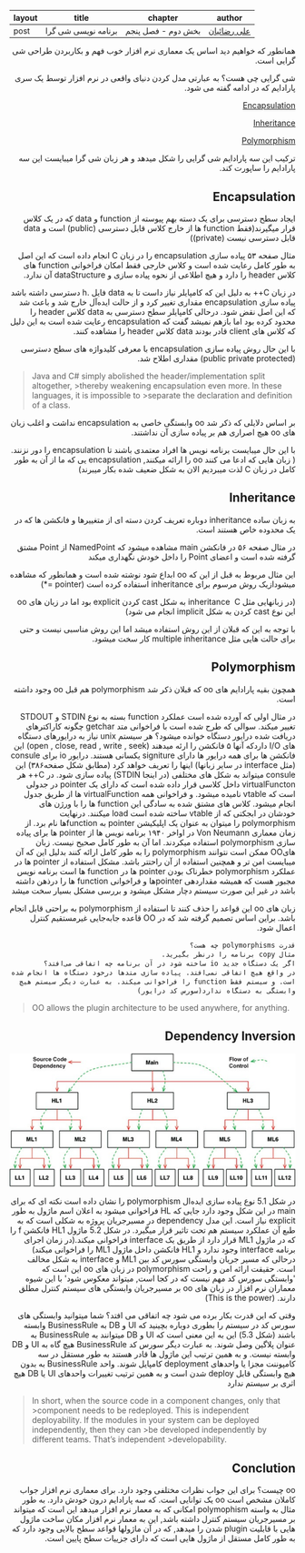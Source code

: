 layout | title | chapter | author
--- | --- | --- | ---
post | برنامه نویسی شی گرا  | بخش دوم - فصل پنجم | [علی رضائیان](https://github.com/rezaiyan)

<div dir="rtl">
همانطور که خواهیم دید اساس یک معماری نرم افزار خوب فهم و بکاربردن طراحی شی گرایی است.

شی گرایی چی هست؟
به عبارتی مدل کردن دنیای واقعی در نرم افزار توسط یک سری پارادایم که در ادامه گفته می شود.

  [Encapsulation](#encapsulation) 

  [Inheritance](#inheritance) 

  [Polymorphism](#polymorphism) 


ترکیب این سه پارادایم شی گرایی را شکل میدهد و هر زبان شی گرا میبایست این سه پارادایم را ساپورت کند.

## Encapsulation

 ایجاد سطح دسترسی برای یک دسته بهم پیوسته از function و data  که در  یک کلاس قرار میگیرند(فقط function ها از خارج کلاس قابل دسترسی (public) است و data قابل دسترسی نیست (private))

 مثال صفحه ۵۳ پیاده سازی encapsulation را در زبان C انجام داده است  که این اصل به طور کامل رعایت شده است و کلاس خارجی فقط امکان  فراخوانی function های کلاس header را دارد و هیچ اطلاعی از نحوه پیاده سازی و dataStructure آن ندارد.

در زبان C++ به دلیل این که کامپایلر نیاز داست تا به data فایل .h دسترسی داشته باشد پیاده سازی encapsulation مقداری تغییر کرد و از حالت ایده‌آل خارج شد و باعث شد که این اصل نقض شود.
درحالی کامپایلر سطح دسترسی به data کلاس header را محدود کرده بود اما بازهم نمیشد گفت که encapsulation  رعایت شده است به این دلیل که کلاس های client قادر بودند data کلاس header را مشاهده کنند.

با این حال روش پیاده سازی encapsulation با معرفی کلیدواژه های سطح دسترسی (public private protected) مقداری اطلاح شد.

<div dir='ltr'>

> Java and C# simply abolished the header/implementation split altogether, >thereby
>weakening encapsulation even more. In these languages, it is impossible to >separate
>the declaration and definition of a class.

</div>

بر اساس دلایلی که ذکر شد oo وابستگی خاصی به encapsulation نداشت و اغلب زبان های oo هیچ اصراری هم بر پیاده سازی آن نداشتند.

با این حال میبایست برنامه نویس ها افراد معتمدی باشند تا encapsulation را  دور نزنند.
( زبان هایی که ادعا می کنند oo را ارائه میکنند, encapsulation یی که ما از آن به طور کامل در  زبان C لذت میبردیم  الان به شکل ضعیف شده بکار میبرند)

## Inheritance

به زبان ساده inheritance دوباره تعریف کردن دسته ای از متغییرها و فانکشن ها که در یک محدوده خاص هستند است.

در مثال صفحه ۵۶ در فانکشن main مشاهده میشود که NamedPoint از Point مشتق گرفته شده است و اعضای Point را داخل خودش نگهداری میکند

این مثال مربوط به قبل از این که oo ابداع شود نوشته شده است و همانطور که مشاهده میشود‌ازیک روش مرسوم برای inheritance استفاده کرده است (pointer =*)

 (در زبانهایی مثل C &#x202b; inheritance به شکل cast کردن explicit بود اما در زبان های oo این نوع cast کردن به شکل  implicit انجام می شود) 

با توجه به این که قبلان از این روش استفاده میشد اما این روش مناسبی نیست و حتی برای حالت هایی مثل multiple inheritance کار سخت میشود.

## Polymorphism

همچون بقیه پارادایم های oo که قبلان ذکر شد polymorphism هم قبل oo وجود داشته است.

در مثال اولی که آورده شده است عملکرد function بسته به نوع STDIN و STDOUT تغییر میکند.
سوالی که طرح شده است با فراخوانی متد getchar چگونه کاراکترهای دریافت شده درایور دستگاه خوانده میشود؟
هر سیستم unix نیاز به درایورهای دستگاه های I/O داردکه آنها  ۵ فانکشن را ارئه میدهند
(open , close, read , write , seek)   این فانکشن ها برای همه درایور ها دارای signiture یکسانی هستند.
درایور io برای consule (مثل interface در سایر زبانها) اینها را تعریف خواهد کرد
(مطابق شکل صفحه۳۸۶)
این consule میتواند به شکل های مختلفی (در اینجا STDIN) پیاده سازی شود.
در C++ هر virtualFuncton داخل کلاسی قرار داده شده است که دارای یک pointer در جدولی است که vtable نامیده میشود.
و فراخوانی همه virtualFunction ها از طریق جدول انجام میشود.
کلاس های مشتق شده به سادگی این function ها را با ورژن های خودشان در ابجکتی که از vtable ساخته شده است load میکنند.
درنهایت polymorphism  را میتوان به عنوان یک اپلیکیشن pointer به functionها نام برد.
از زمان معماری Von Neumann در اواخر ۱۹۴۰ برنامه نویس ها از pointer ها برای پیاده سازی polymorphism استفاده میکردند.
اما آن به طور کامل صحیح نیست. زبان هایOO ممکن است نتوانند polymorphism را به طور کامل ارائه کنند بدلیل این که آن میبایست امن تر و همچنین استفاده از آن راحتتر باشد.
مشکل استفاده از pointer ها در عملکرد polymorphism خطرناک بودن pointer ها در function ها است
برنامه نویس مجبور هست که همیشه مقداردهی pointerها و فراخوانی function ها را درذهن داشته باشد در غیر این صورت سیستم دچار مشکل میشود و بررسی مشکل بسیار سخت میشد

زبان های oo این قواعد را حذف کنند تا استفاده از polymorphism به براحتی قابل انجام باشد.
براین اساس تصمیم گرفته شد که در OO قاعده جابه‌جایی غیرمستقیم کنترل اعمال شود.

~~~~
قدرت polymorphisms چه هست؟
مثال copy برنامه را درنظر بگیرید.
اگر یک دستگاه جدید io ساخته شود در آن برنامه چه اتفاقی می‌افتد؟
در واقع هیچ اتفاقی نمی‌افتد. پیاده سازی متدها درخود دستگاه ها انجام شده است. و سیستم فقط function را فراخوانی میکند. به عبارت دیگر سیستم هیچ وابستگی به دستگاه ندارد(سورس کد درایور)
~~~~
<div dir='ltr'>

>OO allows the plugin architecture to be used anywhere, for anything.

</div>

## Dependency Inversion


![](assets/di.png)

در شکل 5.1 نوع پیاده سازی ایده‌ال polymorphism را نشان داده است
نکته ای که برای main در این شکل وجود دارد جایی که HL فراخوانی میشود به اعلان اسم ماژول به طور explicit نیاز است.
این مدل dependency در مسیرجریان پروژه به شکلی است که به طبع آن عملکرد سیستم هم تحت تاثیر قرار میگیرد.
 در شکل 5.2  ماژول HL1 فانکشن f را که در ماژول ML1 قرار دارد از طریق یک interface فراخوانی میکند.(در زمان اجرای برنامه interface  وجود ندارد و HL1 فانکشن داخل ماژول ML1 را فراخوانی میکند)
درحالی که مسیر جریان  وابستگی سورس کد بین ML1 و interface به شکل مخالف است.
حقیقت ارائه امن و راحت polymorphism در زبان های oo این است که 'وابستگی سورس کد مهم نیست که در کجا است, میتواند معکوس شود' 
با این شیوه معماران نرم افزار در زبان های oo بر مسیرجریان وابستگی های سیستم کنترل مطلق دارند. (This is the power)

وقتی که این قدرت بکار برده می شود چه اتفاقی می افتد؟
شما میتوانید وابستگی های سورس کد در سیستم را بطوری دوباره بچینید که UI و DB به BusinessRule وابسته باشند (شکل 5.3)
این به این معنی است که UI و DB میتوانند به BusinessRule به عنوان پلاگین وصل شوند. به عبارت دیگر سورس کد BusinessRule هیچ گاه به UI و DB وابسته نیست.
و به همین ترتیب این ماژول ها قادر هستند به طور مستقل در سه کامپوننت مجزا یا واحدهای deployment کامپایل شوند.
واحد BusinessRule به بدون هیچ وابستگی قابل deploy شدن است و به همین ترتیب تغییرات واحدهای UI یا  DB هیچ اثری بر سیستم ندارد 


<div dir='ltr'>

> In short, when the source code in a component changes, only that >component needs
>to be redeployed. This is independent deployability.
>If the modules in your system can be deployed independently, then they can >be developed independently by different teams. That’s independent >developability.
</div>

## Conclution

oo چیست؟
برای این جواب نظرات مختلفی وجود دارد. برای معماری نرم افزار جواب کاملان مشخص است
oo یک توانایی است. که سه پارادایم درون خودش دارد.
به طور مثال به واسته polymophism امکانی که به معمار نرم افزار میدهد این است که میتواند بر مسیرجریان سیستم کنترل داشته باشد, این به معمار نرم افزار مکان ساخت ماژول هایی با قابلیت plugin شدن را میدهد, که در آن ماژولها قواعد سطح بالایی وجود دارد که به طور کامل مستقل از ماژول هایی است که دارای جزییات سطح پایین است. 

</div>
